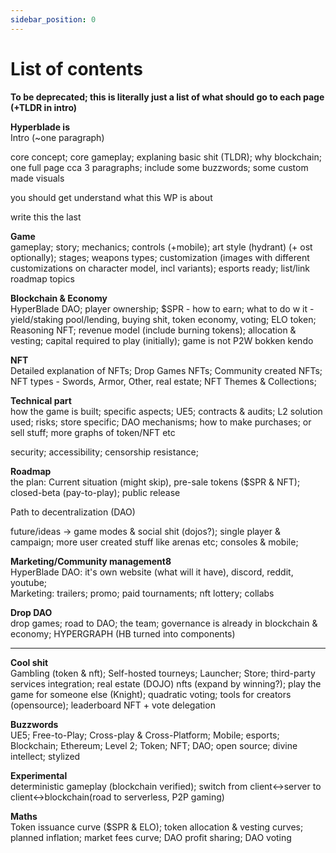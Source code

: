 ```yaml
---
sidebar_position: 0
---
```


# List of contents

**To be deprecated; this is literally just a list of what should go to each page (+TLDR in intro)**

**Hyperblade is** \
Intro (~one paragraph)

core concept; core gameplay; explaning basic shit (TLDR); why blockchain; one full page cca 3 paragraphs; include some buzzwords; some custom made visuals

you should get understand what this WP is about

write this the last

**Game** \
gameplay; story; mechanics; controls (+mobile); art style (hydrant) (+ ost optionally); stages; weapons types; customization (images with different customizations on character model, incl variants); esports ready; list/link roadmap topics

**Blockchain & Economy** \
HyperBlade DAO; player ownership; $SPR - how to earn; what to do w it - yield/staking pool/lending, buying shit, token economy, voting; ELO token; Reasoning NFT; revenue model (include burning tokens); allocation & vesting; capital required to play (initially); game is not P2W bokken kendo

**NFT** \
Detailed explanation of NFTs; Drop Games NFTs; Community created NFTs; NFT types - Swords, Armor, Other, real estate; NFT Themes & Collections;

**Technical part** \
how the game is built; specific aspects; UE5; contracts & audits; L2 solution used; risks; store specific; DAO mechanisms; how to make purchases; or sell stuff; more graphs of token/NFT etc

security; accessibility; censorship resistance;

**Roadmap** \
the plan: Current situation (might skip), pre-sale tokens ($SPR & NFT); closed-beta (pay-to-play); public release

Path to decentralization (DAO)

future/ideas -> game modes & social shit (dojos?); single player & campaign; more user created stuff like arenas etc; consoles & mobile;

**Marketing/Community management8** \
HyperBlade DAO: it's own website (what will it have), discord, reddit, youtube; \
Marketing: trailers; promo; paid tournaments; nft lottery; collabs

**Drop DAO** \
drop games; road to DAO; the team; governance is already in blockchain & economy; HYPERGRAPH (HB turned into components)

---

**Cool shit** \
Gambling (token & nft); Self-hosted tourneys; Launcher; Store; third-party services integration; real estate (DOJO) nfts (expand by winning?); play the game for someone else (Knight); quadratic voting; tools for creators (opensource); leaderboard NFT + vote delegation

**Buzzwords** \
UE5; Free-to-Play; Cross-play & Cross-Platform; Mobile; esports; Blockchain; Ethereum; Level 2; Token; NFT; DAO; open source; divine intellect; stylized

**Experimental** \
deterministic gameplay (blockchain verified); switch from client<->server to client<->blockchain(road to serverless, P2P gaming)

**Maths** \
Token issuance curve ($SPR & ELO); token allocation & vesting curves; planned inflation; market fees curve; DAO profit sharing; DAO voting
